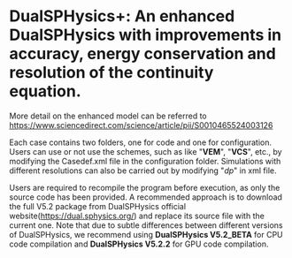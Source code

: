 # DualSPHysics+: An enhanced DualSPHysics with improvements in accuracy, energy conservation and resolution of the continuity equation.
More detail on the enhanced model can be referred to https://www.sciencedirect.com/science/article/pii/S0010465524003126

Each case contains two folders, one for code and one for configuration.
Users can use or not use the schemes, such as like "**VEM**", "**VCS**", etc., by modifying the Casedef.xml file in the configuration folder.
Simulations with different resolutions can also be carried out by modifying "_dp_" in xml file.

Users are required to recompile the program before execution, as only the source code has been provided. A recommended approach is to download the full V5.2 package from DualSPHysics official website(https://dual.sphysics.org/) and replace its source file with the current one. Note that due to subtle differences between different versions of DualSPHysics, we recommend using **DualSPHysics V5.2_BETA** for CPU code compilation and **DualSPHysics V5.2.2** for GPU code compilation.

